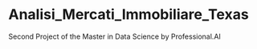 # Analisi_Mercati_Immobiliare_Texas
Second Project of the Master in Data Science by Professional.AI
